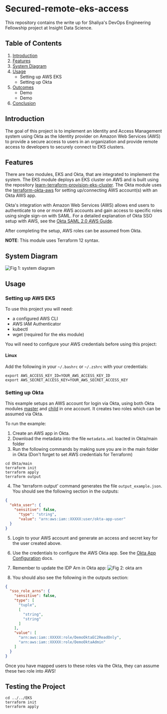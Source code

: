 # Secured-remote-eks-access
This repository contains the write up for Shaliya's DevOps Engineering Fellowship project at Insight Data Science.

## Table of Contents

1. [Introduction](README.md#introduction)
2. [Features](README.md#Features)
3. [System Diagram](README.md#background)
4. [Usage](README.md#usage)
	* Setting up AWS EKS
	* Setting up Okta
5. [Outcomes](README.md#outcomes)
	* Demo
	* Demo
6. [Conclusion](README.md#conclusion)

## Introduction

The goal of this project is to implement an Identity and Access Management system using Okta as the Identity provider on Amazon Web Services (AWS) to provide a secure access to users in an organization and provide remote access to developers to securely connect to EKS clusters.

## Features

There are two modules, EKS and Okta, that are integrated to implement the system. The EKS module deploys an EKS cluster on AWS and is built using the repository [learn-terraform-provision-eks-cluster](https://learn.hashicorp.com/tutorials/terraform/eks). The Okta module uses the [terraform-okta-aws](https://github.com/elastic/terraform-okta-aws/) for setting up/connecting AWS account(s) with an Okta AWS app.

Okta's integration with Amazon Web Services (AWS) allows end users to authenticate to one or more AWS accounts and gain access to specific roles using single sign-on with SAML. 
For a detailed explanation of Okta SSO setup with AWS, see the [Okta SAML 2.0 AWS Guide](https://saml-doc.okta.com/SAML_Docs/How-to-Configure-SAML-2.0-for-Amazon-Web-Service).

After completing the setup, AWS roles can be assumed from Okta.

**NOTE**: This module uses Terraform 12 syntax.

## System Diagram
![Fig 1: system diagram](https://github.com/ShaliyaJ/Secured-remote-eks-access/blob/main/IAM%20(1).png)

## Usage

### Setting up AWS EKS

To use this project you will need:

* a configured AWS CLI
* AWS IAM Authenticator
* kubectl
* wget (required for the eks module)

You will need to configure your AWS credentials before using this project:


#### Linux
Add the following in your `~/.bashrc` or `~/.zshrc` with your credentials:
```
export AWS_ACCESS_KEY_ID=YOUR_AWS_ACCESS_KEY_ID
export AWS_SECRET_ACCESS_KEY=YOUR_AWS_SECRET_ACCESS_KEY
```
### Setting up Okta
This example setups an AWS account for login via Okta, using both Okta modules [master](../../modules/master) and [child](../../modules/child) in one account. It creates two roles which can be assumed via Okta. 

To run the example:
1) Create an AWS app in Okta.
2) Download the metadata into the file `metadata.xml` loacted in Okta/main folder
3) Run the following commands by making sure you are in the main folder in Okta (Don't forget to set AWS credentials for Terraform)
```
cd Okta/main
terraform init
terraform apply
terraform output
```
4) The 'terraform output' command generates the file `output_example.json`. You should see the following section in the outputs:

```json
{
  "okta_user": {
    "sensitive": false,
      "type": "string",
      "value": "arn:aws:iam::XXXXX:user/okta-app-user"
  }
}
```
5) Login to your AWS account and generate an access and secret key for the user created above.
6) Use the credentials to configure the AWS Okta app. See the [Okta App Configuration](https://saml-doc.okta.com/SAML_Docs/How-to-Configure-SAML-2.0-for-Amazon-Web-Service#A-step4) docs.
7) Remember to update the IDP Arn in Okta app:
![Fig 2: okta arn]("https://github.com/ShaliyaJ/Secured-remote-eks-access/blob/main/okta_config_arn.png)

8) You should also see the following in the outputs section:

```json
{
  "sso_role_arns": {
    "sensitive": false,
    "type": [
      "tuple",
      [
        "string",
        "string"
      ]
    ],
    "value": [
      "arn:aws:iam::XXXXX:role/DemoOktaEC2ReadOnly",
      "arn:aws:iam::XXXXX:role/DemoOktaAdmin"
    ]
  }
}
```
Once you have mapped users to these roles via the Okta, they can assume these two role into AWS!


## Testing the Project

```
cd ../../EKS
terraform init
terraform apply
```










